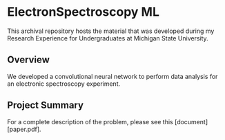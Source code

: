# ElectronSpectroscopy ML

This archival repository hosts the material that was developed during my Research Experience for Undergraduates at Michigan State University.

## Overview
We developed a convolutional neural network to perform data analysis for an electronic spectroscopy experiment.


## Project Summary
For a complete description of the problem, please see this [document][paper.pdf].
